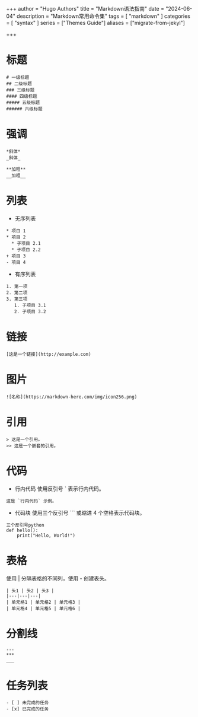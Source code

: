 +++
author = "Hugo Authors"
title = "Markdown语法指南"
date = "2024-06-04"
description = "Markdown常用命令集"
tags = [
    "markdown"
]
categories = [
    "syntax"
]
series = ["Themes Guide"]
aliases = ["migrate-from-jekyl"]

+++
# 标题
```
# 一级标题
## 二级标题
### 三级标题
#### 四级标题
##### 五级标题
###### 六级标题
```
# 强调
```
*斜体*
_斜体_

**加粗**
__加粗__
```
# 列表

- 无序列表
```
* 项目 1
* 项目 2
  * 子项目 2.1
  * 子项目 2.2
+ 项目 3
- 项目 4
```
- 有序列表
```
1. 第一项
2. 第二项
3. 第三项
   1. 子项目 3.1
   2. 子项目 3.2
```
# 链接
```
[这是一个链接](http://example.com)
```
# 图片
```
![名称](https://markdown-here.com/img/icon256.png)
```
# 引用
```
> 这是一个引用。
>> 这是一个嵌套的引用。
```
# 代码
- 行内代码
使用反引号 ` 表示行内代码。
```
这是 `行内代码` 示例。
```
- 代码块
使用三个反引号 ``` 或缩进 4 个空格表示代码块。
```
三个反引号python
def hello():
    print("Hello, World!")
```
# 表格
使用 | 分隔表格的不同列，使用 - 创建表头。
```
| 头1 | 头2 | 头3 |
|---|---|---|
| 单元格1 | 单元格2 | 单元格3 |
| 单元格4 | 单元格5 | 单元格6 |
```
# 分割线
```
---
***
___
```
# 任务列表
```
- [ ] 未完成的任务
- [x] 已完成的任务
```